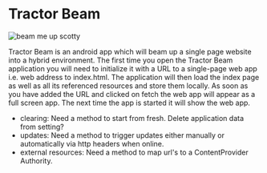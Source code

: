 Tractor Beam
============

![beam me up scotty](https://encrypted-tbn1.gstatic.com/images?q=tbn:ANd9GcRRTooGZUc2vm7cLCVxDm6pcecuCQIIvxdY90X9IIf-L9LNYYE4)

Tractor Beam is an android app which will beam up a single page website into a hybrid environment. The first time you open the Tractor Beam application you will need to initialize it with a URL to a single-page web app i.e. web address to index.html. The application will then load the index page as well as all its referenced resources and store them locally. As soon as you have added the URL and clicked on fetch the web app will appear as a full screen app. The next time the app is started it will show the web app.

* clearing: Need a method to start from fresh. Delete application data from setting? 
* updates: Need a method to trigger updates either manually or automatically via http headers when online.
* external resources: Need a method to map url's to a ContentProvider Authority. 
